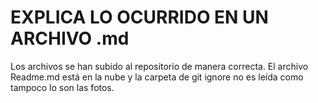 # EXPLICA LO OCURRIDO EN UN ARCHIVO .md

Los archivos se han subido al repositorio de manera correcta. El archivo Readme.md está en la nube y la carpeta de git ignore no es leída como tampoco lo son las fotos.
